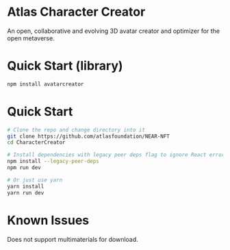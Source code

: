 # Atlas Character Creator
An open, collaborative and evolving 3D avatar creator and optimizer for the open metaverse.


# Quick Start (library)
```bash
npm install avatarcreator
```

# Quick Start
```bash
# Clone the repo and change directory into it
git clone https://github.com/atlasfoundation/NEAR-NFT
cd CharacterCreator

# Install dependencies with legacy peer deps flag to ignore React errors
npm install --legacy-peer-deps
npm run dev

# Or just use yarn
yarn install
yarn run dev
```
# Known Issues
Does not support multimaterials for download.
